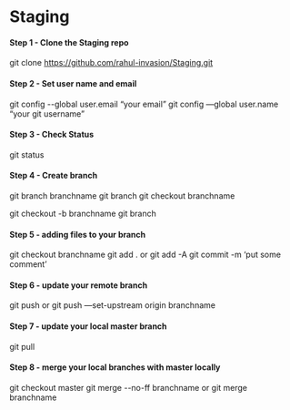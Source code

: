 # Staging


#### Step 1 - Clone the Staging repo
git clone https://github.com/rahul-invasion/Staging.git

#### Step 2 - Set user name and email
git config --global user.email “your email”
git config —global user.name “your git username”

#### Step 3 - Check Status
git status

#### Step 4 - Create branch
git branch branchname
git branch
git checkout branchname

git checkout -b branchname
git branch

#### Step 5 - adding files to your branch
git checkout branchname 
git add . or git add -A
git commit -m ‘put some comment’

#### Step 6 - update your remote branch
git push or git push —set-upstream origin branchname

#### Step 7 - update your local master branch
git pull

#### Step 8 - merge your local branches with master locally
git checkout master
git merge --no-ff branchname or git merge branchname






